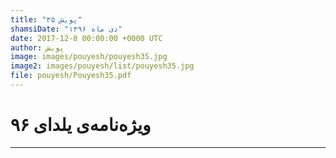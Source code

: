 ```yaml
---
title: "پویش ۳۵"
shamsiDate: "دی ماه ۱۳۹۶"
date: 2017-12-0 00:00:00 +0000 UTC
author: پویش
image: images/pouyesh/pouyesh35.jpg
image2: images/pouyesh/list/pouyesh35.jpg
file: pouyesh/Pouyesh35.pdf
---
```


ویژه‌نامه‌ی یلدای ۹۶
===============

----
